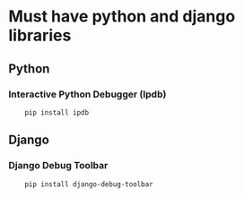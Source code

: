 # Must have python and django libraries

## Python

### Interactive Python Debugger (Ipdb)

        pip install ipdb

## Django

### Django Debug Toolbar

        pip install django-debug-toolbar